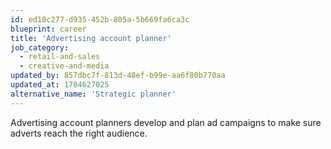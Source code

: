 ```yaml
---
id: ed10c277-d935-452b-805a-5b669fa6ca3c
blueprint: career
title: 'Advertising account planner'
job_category:
  - retail-and-sales
  - creative-and-media
updated_by: 857dbc7f-813d-48ef-b99e-aa6f80b770aa
updated_at: 1704627025
alternative_name: 'Strategic planner'
---
```

Advertising account planners develop and plan ad campaigns to make sure adverts reach the right audience.
